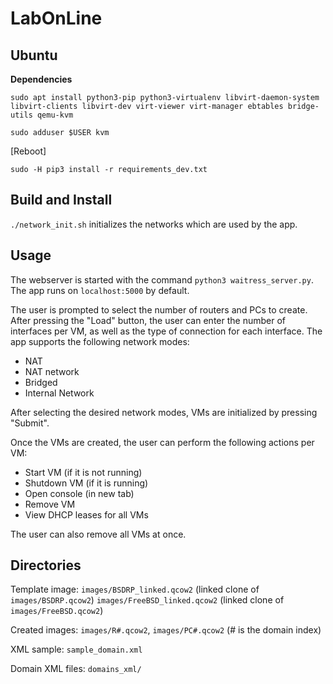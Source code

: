 # LabOnLine


## Ubuntu


**Dependencies**

`sudo apt install python3-pip python3-virtualenv libvirt-daemon-system libvirt-clients libvirt-dev virt-viewer virt-manager ebtables bridge-utils qemu-kvm`

`sudo adduser $USER kvm`

[Reboot]

`sudo -H pip3 install -r requirements_dev.txt`


## Build and Install

`./network_init.sh` initializes the networks which are used by the app.


## Usage

The webserver is started with the command `python3 waitress_server.py`.
The app runs on `localhost:5000` by default.

The user is prompted to select the number of routers and PCs to create.
After pressing the "Load" button, the user can enter the number of
interfaces per VM, as well as the type of connection for each interface.
The app supports the following network modes:

- NAT
- NAT network
- Bridged
- Internal Network

After selecting the desired network modes, VMs are initialized by pressing
"Submit".

Once the VMs are created, the user can perform the following actions per VM:
- Start VM (if it is not running)
- Shutdown VM (if it is running)
- Open console (in new tab)
- Remove VM
- View DHCP leases for all VMs

The user can also remove all VMs at once.


## Directories

Template image: `images/BSDRP_linked.qcow2` (linked clone of `images/BSDRP.qcow2`)
                `images/FreeBSD_linked.qcow2` (linked clone of `images/FreeBSD.qcow2`)

Created images: `images/R#.qcow2`, `images/PC#.qcow2`   (# is the domain index)

XML sample: `sample_domain.xml`

Domain XML files: `domains_xml/`
